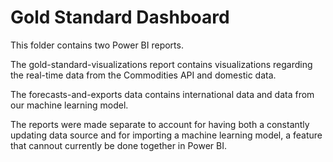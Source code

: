 # Gold Standard Dashboard

This folder contains two Power BI reports.

The gold-standard-visualizations report contains visualizations regarding the real-time data from the Commodities API and domestic data.

The forecasts-and-exports data contains international data and data from our machine learning model.

The reports were made separate to account for having both a constantly updating data source and for importing a machine learning model, a feature that cannout currently be done together in Power BI.
